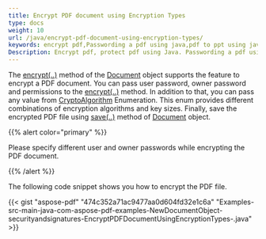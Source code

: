 ```yaml
---
title: Encrypt PDF document using Encryption Types
type: docs
weight: 10
url: /java/encrypt-pdf-document-using-encryption-types/
keywords: encrypt pdf,Passwording a pdf using java,pdf to ppt using java,protect pdf
Description: Encrypt pdf, protect pdf using Java. Passwording a pdf using Java converter.
---
```


The [encrypt(..)](https://apireference.aspose.com/java/pdf/com.aspose.pdf/Document#encrypt-java.lang.String-java.lang.String-int-int-) method of the [Document](https://apireference.aspose.com/java/pdf/com.aspose.pdf/Document) object supports the feature to encrypt a PDF document. You can pass user password, owner password and permissions to the [encrypt(..)](https://apireference.aspose.com/java/pdf/com.aspose.pdf/Document#encrypt-java.lang.String-java.lang.String-int-int-) method. In addition to that, you can pass any value from [CryptoAlgorithm](https://apireference.aspose.com/java/pdf/com.aspose.pdf/CryptoAlgorithm) Enumeration. This enum provides different combinations of encryption algorithms and key sizes. Finally, save the encrypted PDF file using [save(..)](https://apireference.aspose.com/java/pdf/com.aspose.pdf/Document#save--) method of [Document](https://apireference.aspose.com/java/pdf/com.aspose.pdf/Document) object.

{{% alert color="primary" %}} 

Please specify different user and owner passwords while encrypting the PDF document.

{{% /alert %}} 

The following code snippet shows you how to encrypt the PDF file.

{{< gist "aspose-pdf" "474c352a71ac9477aa0d604fd32e1c6a" "Examples-src-main-java-com-aspose-pdf-examples-NewDocumentObject-securityandsignatures-EncryptPDFDocumentUsingEncryptionTypes-.java" >}}
